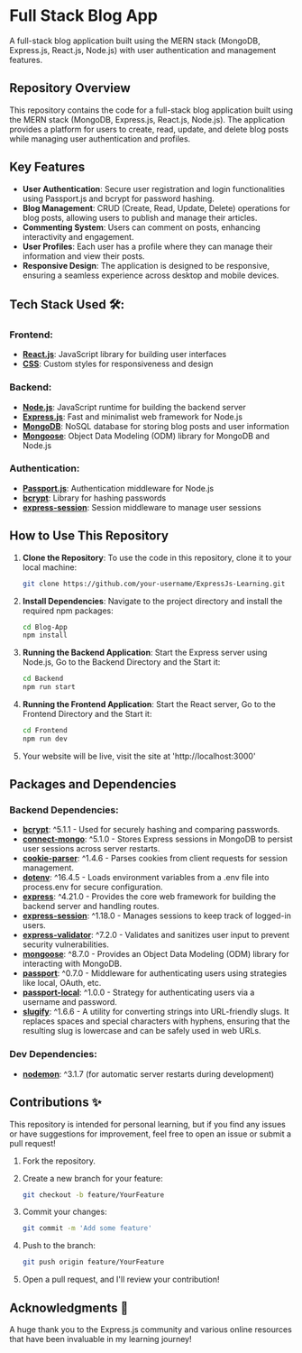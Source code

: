 # Full Stack Blog App

A full-stack blog application built using the MERN stack (MongoDB, Express.js, React.js, Node.js) with user authentication and management features.

## Repository Overview

This repository contains the code for a full-stack blog application built using the MERN stack (MongoDB, Express.js, React.js, Node.js). The application provides a platform for users to create, read, update, and delete blog posts while managing user authentication and profiles.

## Key Features

- **User Authentication**: Secure user registration and login functionalities using Passport.js and bcrypt for password hashing.
- **Blog Management**: CRUD (Create, Read, Update, Delete) operations for blog posts, allowing users to publish and manage their articles.
- **Commenting System**: Users can comment on posts, enhancing interactivity and engagement.
- **User Profiles**: Each user has a profile where they can manage their information and view their posts.
- **Responsive Design**: The application is designed to be responsive, ensuring a seamless experience across desktop and mobile devices.

## Tech Stack Used 🛠️:

### Frontend:

- **[React.js](https://react.dev/)**: JavaScript library for building user interfaces
- **[CSS](https://developer.mozilla.org/en-US/docs/Web/CSS)**: Custom styles for responsiveness and design

### Backend:

- **[Node.js](https://nodejs.org/en/)**: JavaScript runtime for building the backend server
- **[Express.js](https://expressjs.com/)**: Fast and minimalist web framework for Node.js
- **[MongoDB](https://www.mongodb.com/)**: NoSQL database for storing blog posts and user information
- **[Mongoose](https://mongoosejs.com/)**: Object Data Modeling (ODM) library for MongoDB and Node.js

### Authentication:

- **[Passport.js](http://www.passportjs.org/)**: Authentication middleware for Node.js
- **[bcrypt](https://www.npmjs.com/package/bcrypt)**: Library for hashing passwords
- **[express-session](https://www.npmjs.com/package/express-session)**: Session middleware to manage user sessions

## How to Use This Repository

1. **Clone the Repository**:
   To use the code in this repository, clone it to your local machine:

   ```bash
   git clone https://github.com/your-username/ExpressJs-Learning.git

   ```

2. **Install Dependencies**: Navigate to the project directory and install the required npm packages:

   ```bash
   cd Blog-App
   npm install

   ```

3. **Running the Backend Application**: Start the Express server using Node.js, Go to the Backend Directory and the Start it:

   ```bash
   cd Backend
   npm run start
   ```

4. **Running the Frontend Application**: Start the React server, Go to the Frontend Directory and the Start it:

   ```bash
   cd Frontend
   npm run dev
   ```

5. Your website will be live, visit the site at 'http://localhost:3000'

## Packages and Dependencies

### Backend Dependencies:

- **[bcrypt](https://www.npmjs.com/package/bcrypt)**: ^5.1.1 - Used for securely hashing and comparing passwords.
- **[connect-mongo](https://www.npmjs.com/package/connect-mongo)**: ^5.1.0 - Stores Express sessions in MongoDB to persist user sessions across server restarts.
- **[cookie-parser](https://www.npmjs.com/package/cookie-parser)**: ^1.4.6 - Parses cookies from client requests for session management.
- **[dotenv](https://www.npmjs.com/package/dotenv)**: ^16.4.5 - Loads environment variables from a .env file into process.env for secure configuration.
- **[express](https://www.npmjs.com/package/express)**: ^4.21.0 - Provides the core web framework for building the backend server and handling routes.
- **[express-session](https://www.npmjs.com/package/express-session)**: ^1.18.0 - Manages sessions to keep track of logged-in users.
- **[express-validator](https://www.npmjs.com/package/express-validator)**: ^7.2.0 - Validates and sanitizes user input to prevent security vulnerabilities.
- **[mongoose](https://www.npmjs.com/package/mongoose)**: ^8.7.0 - Provides an Object Data Modeling (ODM) library for interacting with MongoDB.
- **[passport](https://www.npmjs.com/package/passport)**: ^0.7.0 - Middleware for authenticating users using strategies like local, OAuth, etc.
- **[passport-local](https://www.npmjs.com/package/passport-local)**: ^1.0.0 - Strategy for authenticating users via a username and password.
- **[slugify](https://www.npmjs.com/package/slugify)**: ^1.6.6 - A utility for converting strings into URL-friendly slugs. It replaces spaces and special characters with hyphens, ensuring that the resulting slug is lowercase and can be safely used in web URLs.

### Dev Dependencies:

- **[nodemon](https://www.npmjs.com/package/nodemon)**: ^3.1.7 (for automatic server restarts during development)

## Contributions ✨

This repository is intended for personal learning, but if you find any issues or have suggestions for improvement, feel free to open an issue or submit a pull request!

1. Fork the repository.

2. Create a new branch for your feature:

   ```bash
   git checkout -b feature/YourFeature
   ```

3. Commit your changes:

   ```bash
   git commit -m 'Add some feature'
   ```

4. Push to the branch:

   ```bash
   git push origin feature/YourFeature
   ```

5. Open a pull request, and I'll review your contribution!

## Acknowledgments 👏

A huge thank you to the Express.js community and various online resources that have been invaluable in my learning journey!
